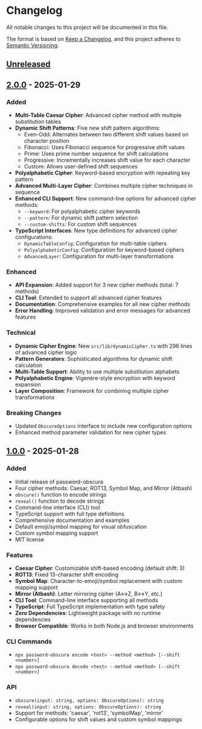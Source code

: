 # Changelog

All notable changes to this project will be documented in this file.

The format is based on [Keep a Changelog](https://keepachangelog.com/en/1.0.0/),
and this project adheres to [Semantic Versioning](https://semver.org/spec/v2.0.0.html).

## [Unreleased]

## [2.0.0] - 2025-01-29

### Added

- **Multi-Table Caesar Cipher**: Advanced cipher method with multiple substitution tables
- **Dynamic Shift Patterns**: Five new shift pattern algorithms:
  - Even-Odd: Alternates between two different shift values based on character position
  - Fibonacci: Uses Fibonacci sequence for progressive shift values
  - Prime: Uses prime number sequence for shift calculations
  - Progressive: Incrementally increases shift value for each character
  - Custom: Allows user-defined shift sequences
- **Polyalphabetic Cipher**: Keyword-based encryption with repeating key pattern
- **Advanced Multi-Layer Cipher**: Combines multiple cipher techniques in sequence
- **Enhanced CLI Support**: New command-line options for advanced cipher methods:
  - `--keyword`: For polyalphabetic cipher keywords
  - `--pattern`: For dynamic shift pattern selection
  - `--custom-shifts`: For custom shift sequences
- **TypeScript Interfaces**: New type definitions for advanced cipher configurations:
  - `DynamicTableConfig`: Configuration for multi-table ciphers
  - `PolyalphabeticConfig`: Configuration for keyword-based ciphers
  - `AdvancedLayer`: Configuration for multi-layer transformations

### Enhanced

- **API Expansion**: Added support for 3 new cipher methods (total: 7 methods)
- **CLI Tool**: Extended to support all advanced cipher features
- **Documentation**: Comprehensive examples for all new cipher methods
- **Error Handling**: Improved validation and error messages for advanced features

### Technical

- **Dynamic Cipher Engine**: New `src/lib/dynamicCipher.ts` with 296 lines of advanced cipher logic
- **Pattern Generators**: Sophisticated algorithms for dynamic shift calculation
- **Multi-Table Support**: Ability to use multiple substitution alphabets
- **Polyalphabetic Engine**: Vigenère-style encryption with keyword expansion
- **Layer Composition**: Framework for combining multiple cipher transformations

### Breaking Changes

- Updated `ObscureOptions` interface to include new configuration options
- Enhanced method parameter validation for new cipher types

## [1.0.0] - 2025-01-28

### Added

- Initial release of password-obscura
- Four cipher methods: Caesar, ROT13, Symbol Map, and Mirror (Atbash)
- `obscure()` function to encode strings
- `reveal()` function to decode strings
- Command-line interface (CLI) tool
- TypeScript support with full type definitions
- Comprehensive documentation and examples
- Default emoji/symbol mapping for visual obfuscation
- Custom symbol mapping support
- MIT license

### Features

- **Caesar Cipher**: Customizable shift-based encoding (default shift: 3)
- **ROT13**: Fixed 13-character shift encoding
- **Symbol Map**: Character-to-emoji/symbol replacement with custom mapping support
- **Mirror (Atbash)**: Letter mirroring cipher (A↔Z, B↔Y, etc.)
- **CLI Tool**: Command-line interface supporting all methods
- **TypeScript**: Full TypeScript implementation with type safety
- **Zero Dependencies**: Lightweight package with no runtime dependencies
- **Browser Compatible**: Works in both Node.js and browser environments

### CLI Commands

- `npx password-obscura encode <text> --method <method> [--shift <number>]`
- `npx password-obscura decode <text> --method <method> [--shift <number>]`

### API

- `obscure(input: string, options: ObscureOptions): string`
- `reveal(input: string, options: ObscureOptions): string`
- Support for methods: 'caesar', 'rot13', 'symbolMap', 'mirror'
- Configurable options for shift values and custom symbol mappings

[Unreleased]: https://github.com/angga-22/password-obscura/compare/v2.0.0...HEAD
[2.0.0]: https://github.com/angga-22/password-obscura/compare/v1.0.0...v2.0.0
[1.0.0]: https://github.com/angga-22/password-obscura/releases/tag/v1.0.0

